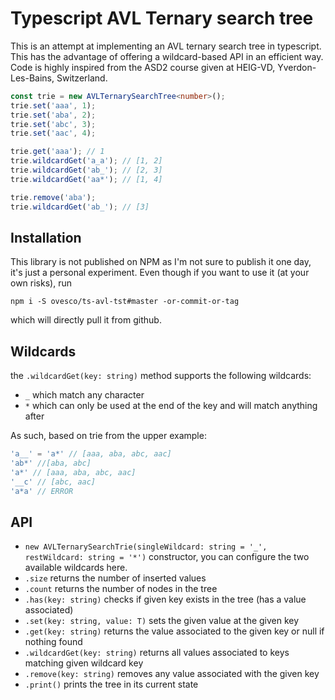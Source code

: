 # Typescript AVL Ternary search tree

This is an attempt at implementing an AVL ternary search tree in typescript. This has the advantage of offering a wildcard-based API in an efficient way.
Code is highly inspired from the ASD2 course given at HEIG-VD, Yverdon-Les-Bains, Switzerland.

```typescript
const trie = new AVLTernarySearchTree<number>();
trie.set('aaa', 1);
trie.set('aba', 2);
trie.set('abc', 3);
trie.set('aac', 4);

trie.get('aaa'); // 1
trie.wildcardGet('a_a'); // [1, 2]
trie.wildcardGet('ab_'); // [2, 3]
trie.wildcardGet('aa*'); // [1, 4]

trie.remove('aba');
trie.wildcardGet('ab_'); // [3]
```

## Installation
This library is not published on NPM as I'm not sure to publish it one day, it's just a personal experiment. Even though if you want to use it (at your own risks), run
```
npm i -S ovesco/ts-avl-tst#master -or-commit-or-tag
```
which will directly pull it from github.

## Wildcards
the `.wildcardGet(key: string)` method supports the following wildcards:
- `_` which match any character
- `*` which can only be used at the end of the key and will match anything after

As such, based on trie from the upper example:
```typescript
'a__' = 'a*' // [aaa, aba, abc, aac]
'ab*' //[aba, abc]
'a*' // [aaa, aba, abc, aac]
'__c' // [abc, aac]
'a*a' // ERROR
```

## API
- `new AVLTernarySearchTrie(singleWildcard: string = '_', restWildcard: string = '*')` constructor, you can configure the two available wildcards here.
- `.size` returns the number of inserted values
- `.count` returns the number of nodes in the tree
- `.has(key: string)` checks if given key exists in the tree (has a value associated)
- `.set(key: string, value: T)` sets the given value at the given key
- `.get(key: string)` returns the value associated to the given key or null if nothing found
- `.wildcardGet(key: string)` returns all values associated to keys matching given wildcard key
- `.remove(key: string)` removes any value associated with the given key
- `.print()` prints the tree in its current state
